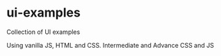 # ui-examples
Collection of UI examples

Using vanilla JS, HTML and CSS.
Intermediate and Advance CSS and JS

